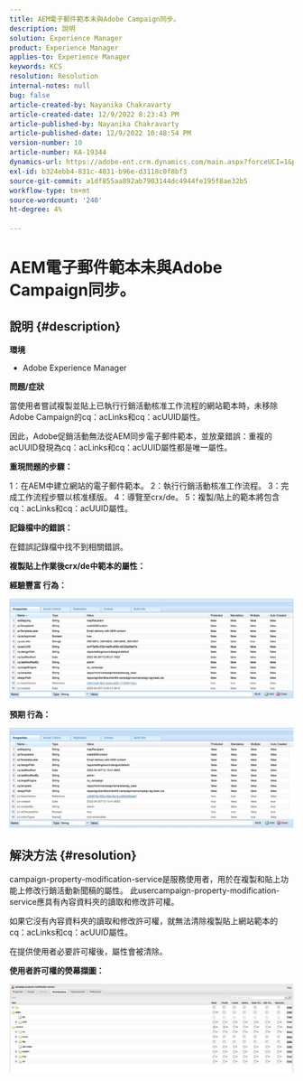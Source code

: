 ```yaml
---
title: AEM電子郵件範本未與Adobe Campaign同步。
description: 說明
solution: Experience Manager
product: Experience Manager
applies-to: Experience Manager
keywords: KCS
resolution: Resolution
internal-notes: null
bug: false
article-created-by: Nayanika Chakravarty
article-created-date: 12/9/2022 8:23:43 PM
article-published-by: Nayanika Chakravarty
article-published-date: 12/9/2022 10:48:54 PM
version-number: 10
article-number: KA-19344
dynamics-url: https://adobe-ent.crm.dynamics.com/main.aspx?forceUCI=1&pagetype=entityrecord&etn=knowledgearticle&id=dd278a5b-ff77-ed11-81aa-6045bd006b3d
exl-id: b324ebb4-831c-4031-b96e-d3118c0f8bf3
source-git-commit: a1df855aa892ab7903144dc4944fe195f8ae32b5
workflow-type: tm+mt
source-wordcount: '240'
ht-degree: 4%

---
```


# AEM電子郵件範本未與Adobe Campaign同步。

## 說明 {#description}


<b>環境</b>

- Adobe Experience Manager

<b>問題/症狀</b>

當使用者嘗試複製並貼上已執行行銷活動核准工作流程的網站範本時，未移除Adobe Campaign的cq：acLinks和cq：acUUID屬性。

因此，Adobe促銷活動無法從AEM同步電子郵件範本，並放棄錯誤：重複的acUUID發現為cq：acLinks和cq：acUUID屬性都是唯一屬性。



<b>重現問題的步驟：</b>

1：在AEM中建立網站的電子郵件範本。
2：執行行銷活動核准工作流程。
3：完成工作流程步驟以核准樣版。
4：導覽至crx/de。
5：複製/貼上的範本將包含cq：acLinks和cq：acUUID屬性。

<b>記錄檔中的錯誤：</b>

在錯誤記錄檔中找不到相關錯誤。



<b>複製貼上作業後crx/de中範本的屬性：</b>

<b>經驗豐富 </b><b>行為：</b>

![](assets/___de278a5b-ff77-ed11-81aa-6045bd006b3d___.jpeg)

<b>預期 </b><b>行為</b><b>：</b>

![](assets/___e0278a5b-ff77-ed11-81aa-6045bd006b3d___.jpeg)


## 解決方法 {#resolution}


campaign-property-modification-service是服務使用者，用於在複製和貼上功能上修改行銷活動新聞稿的屬性。
此usercampaign-property-modification-service應具有內容資料夾的讀取和修改許可權。

如果它沒有內容資料夾的讀取和修改許可權，就無法清除複製貼上網站範本的cq：acLinks和cq：acUUID屬性。

在提供使用者必要許可權後，屬性會被清除。

<b>使用者許可權的熒幕擷圖：</b>

![](assets/5443ef52-35cc-ec11-a7b5-6045bd00db33.png)
